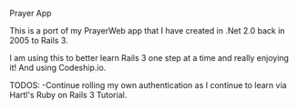 Prayer App

This is a port of my PrayerWeb app that I have created in .Net 2.0 back in 2005 to Rails 3. 

I am using this to better learn Rails 3 one step at a time and really enjoying it! And using Codeship.io.

TODOS:
-Continue rolling my own authentication as I continue to learn via Hartl's Ruby on Rails 3 Tutorial.
